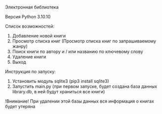 Электронная библиотека

Версия Python 3.10.10

Список возможностей:

1. Добавление новой книги
2. Просмотр списка книг (Просмотр списка книг по запрашиваемому жанру)
3. Поиск книги по автору и / или названию по ключевому слову
4. Удаление книги
5. Выход

Инструкция по запуску:
1) Установить модуль sqlite3 (pip3 install sqlite3)
2) Запустить main.py (при первом запуске, будет создана база данных library.db, в ней будут храниться все книги)

!Внимание! При удалении этой базы данных вся информация о книгах будет утеряна
